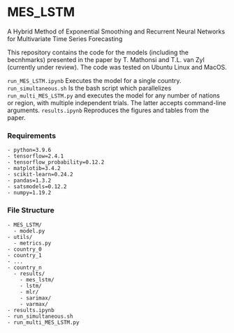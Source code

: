 # MES_LSTM
A Hybrid Method of Exponential Smoothing and Recurrent Neural Networks for Multivariate Time Series Forecasting

This repository contains the code for the models (including the becnhmarks) presented in the paper by T. Mathonsi and T.L. van Zyl (currently under review). The code was tested on Ubuntu Linux and MacOS.

```run_MES_LSTM.ipynb``` Executes the model for a single country. ```run_simultaneous.sh``` Is the bash script which parallelizes ```run_multi_MES_LSTM.py``` and executes the model for any number of nations or region, with multiple independent trials. The latter accepts command-line arguments. ```results.ipynb``` Reproduces the figures and tables from the paper.

### Requirements
```
- python=3.9.6
- tensorflow=2.4.1
- tensorflow_probability=0.12.2
- matplotib=3.4.2
- scikit-learn=0.24.2
- pandas=1.3.2
- satsmodels=0.12.2
- numpy=1.19.2
```


### File Structure
```
- MES_LSTM/
  - model.py
- utils/
  - metrics.py
- country_0
- country_1
- ...
- country_n
  - results/
    - mes_lstm/
    - lstm/
    - mlr/
    - sarimax/
    - varmax/
- results.ipynb
- run_simultaneous.sh
- run_multi_MES_LSTM.py

```


